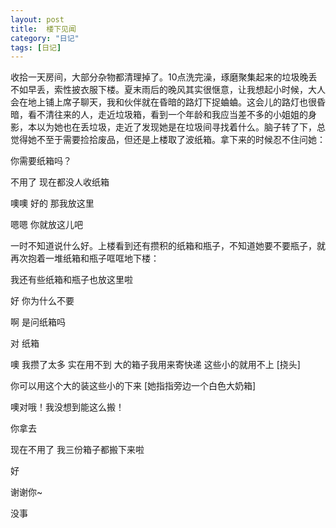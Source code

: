 ```yaml
---
layout: post
title:  楼下见闻
category: "日记"
tags: [日记]
---
```

收拾一天房间，大部分杂物都清理掉了。10点洗完澡，琢磨聚集起来的垃圾晚丢不如早丢，索性披衣服下楼。夏末雨后的晚风其实很惬意，让我想起小时候，大人会在地上铺上席子聊天，我和伙伴就在昏暗的路灯下捉蛐蛐。这会儿的路灯也很昏暗，看不清往来的人，走近垃圾箱，看到一个年龄和我应当差不多的小姐姐的身影，本以为她也在丢垃圾，走近了发现她是在垃圾间寻找着什么。脑子转了下，总觉得她不至于需要捡拾废品，但还是上楼取了波纸箱。拿下来的时候忍不住问她：

你需要纸箱吗？

不用了 现在都没人收纸箱

噢噢 好的 那我放这里

嗯嗯 你就放这儿吧

一时不知道说什么好。上楼看到还有攒积的纸箱和瓶子，不知道她要不要瓶子，就再次抱着一堆纸箱和瓶子哐哐地下楼：

我还有些纸箱和瓶子也放这里啦

好 你为什么不要

啊 是问纸箱吗

对 纸箱

噢 我攒了太多 实在用不到 大的箱子我用来寄快递 这些小的就用不上 [挠头]

你可以用这个大的装这些小的下来 [她指指旁边一个白色大奶箱]

噢对哦！我没想到能这么搬！

你拿去

现在不用了 我三份箱子都搬下来啦

好

谢谢你~

没事